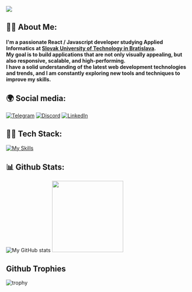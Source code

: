 <img src="https://cdnb.artstation.com/p/assets/images/images/048/282/733/original/exceptrea-gamerroom-1-revisioned-0.gif?1649761105" />

## 🙋‍♂️ About Me:
#### I'm a passionate React / Javascript developer studying Applied Informatics at [Slovak University of Technology in Bratislava](https://www.stuba.sk/). <br/> My goal is to build applications that are not only visually appealing, but also responsive, scalable, and high-performing. <br/> I have a solid understanding of the latest web development technologies and trends, and I am constantly exploring new tools and techniques to improve my skills.

## 🌍 Social media:

[![Telegram](https://img.shields.io/badge/-Telegram-2AABEE?logo=telegram&logoColor=white)](https://t.me/ihrow) [![Discord](https://img.shields.io/badge/-Discord-7289DA?logo=discord&logoColor=white)](https://discord.com/users/282945545356574720) [![LinkedIn](https://img.shields.io/badge/-LinkedIn-0077B5?logo=linkedin&logoColor=white)](https://www.linkedin.com/in/ihrow/) 

## 👨‍💻 Tech Stack:

[![My Skills](https://skillicons.dev/icons?i=html,css,tailwindcss,js,react,redux,git)](https://skillicons.dev)

## 📊 Github Stats:

![My GitHub stats](https://github-readme-stats.vercel.app/api?username=ihrow&show_icons=true&bg_color=0,6725f2,df34ce&title_color=fff&text_color=fff&hide_border=true) 
<img src="https://github-readme-stats.vercel.app/api/top-langs/?username=ihrow&layout=compact&bg_color=0,db33cf,F3F98A&title_color=fff&text_color=fff&hide_border=true" height=195/>

## Github Trophies
![trophy](https://github-profile-trophy.vercel.app/?username=ihrow&rank=SECRET,S,AAA,SS,SSS,AA,A,B&margin-w=10&no-frame=true&no-bg=true&theme=darkhub)
